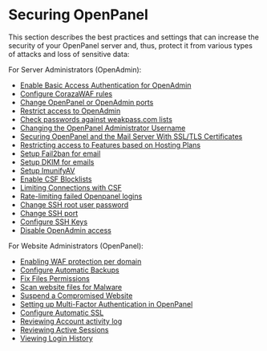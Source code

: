 # Securing OpenPanel

This section describes the best practices and settings that can increase the security of your OpenPanel server and, thus, protect it from various types of attacks and loss of sensitive data:

For Server Administrators (OpenAdmin):

- [Enable Basic Access Authentication for OpenAdmin](/docs/admin/security/basic_auth/)
- [Configure CorazaWAF rules](/docs/admin/security/waf/)
- [Change OpenPanel or OpenAdmin ports](/docs/admin/settings/general/#ports)
- [Restrict access to OpenAdmin](/docs/articles/dev-experience/limit_access_to_openadmin/)
- [Check passwords against weakpass.com lists](/docs/admin/settings/openpanel/#display)
- [Changing the OpenPanel Administrator Username](/docs/admin/accounts/administrators/#create-new-admin)
- [Securing OpenPanel and the Mail Server With SSL/TLS Certificates](/docs/admin/settings/general/#domain)
- [Restricting access to Features based on Hosting Plans](/docs/admin/plans/feature-manager/#use-cases)
- [Setup Fail2ban for email](/docs/articles/email/how-to-setup-fail2ban-mailserver-openpanel/)
- [Setup DKIM for emails](/docs/articles/email/how-to-setup-dkim-for-mailserver/)
- [Setup ImunifyAV](/docs/articles/security/setup-imunifyav/)
- [Enable CSF Blocklists](/docs/articles/security/csf-blocklists/)
- [Limiting Connections with CSF](/docs/articles/security/how-to-limit-connections-csf/)
- [Rate-limiting failed Openpanel logins](/docs/articles/dev-experience/rate_limiting_for_openpanel/)
- [Change SSH root user password](/docs/admin/advanced/root-password/)
- [Change SSH port](/docs/admin/advanced/ssh/#basic-ssh-settings/)
- [Configure SSH Keys](/docs/admin/advanced/ssh/#authorized-ssh-keys)
- [Disable OpenAdmin access](/docs/admin/security/disable-admin/)

For Website Administrators (OpenPanel):
- [Enabling WAF protection per domain](/docs/panel/advanced/waf/)
- [Configure Automatic Backups](/docs/panel/files/backups/)
- [Fix Files Permissions](/docs/panel/files/fix_permissions/)
- [Scan website files for Malware](/docs/panel/files/malware-scanner/)
- [Suspend a Compromised Website](/docs/panel/domains/suspend/)
- [Setting up Multi-Factor Authentication in OpenPanel](/docs/panel/account/2fa/)
- [Configure Automatic SSL](/docs/panel/domains/ssl/#autossl)
- [Reviewing Account activity log](/docs/panel/account/account_activity/)
- [Reviewing Active Sessions](/docs/panel/account/active_sessions/)
- [Viewing Login History](/docs/panel/account/login_history/)
